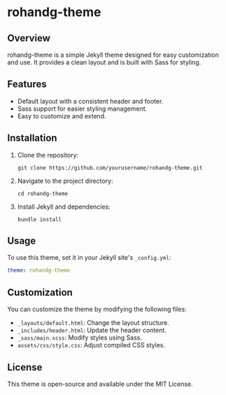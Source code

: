 # rohandg-theme

## Overview
rohandg-theme is a simple Jekyll theme designed for easy customization and use. It provides a clean layout and is built with Sass for styling.

## Features
- Default layout with a consistent header and footer.
- Sass support for easier styling management.
- Easy to customize and extend.

## Installation
1. Clone the repository:
   ```
   git clone https://github.com/yourusername/rohandg-theme.git
   ```
2. Navigate to the project directory:
   ```
   cd rohandg-theme
   ```
3. Install Jekyll and dependencies:
   ```
   bundle install
   ```

## Usage
To use this theme, set it in your Jekyll site's `_config.yml`:
```yaml
theme: rohandg-theme
```

## Customization
You can customize the theme by modifying the following files:
- `_layouts/default.html`: Change the layout structure.
- `_includes/header.html`: Update the header content.
- `_sass/main.scss`: Modify styles using Sass.
- `assets/css/style.css`: Adjust compiled CSS styles.

## License
This theme is open-source and available under the MIT License.